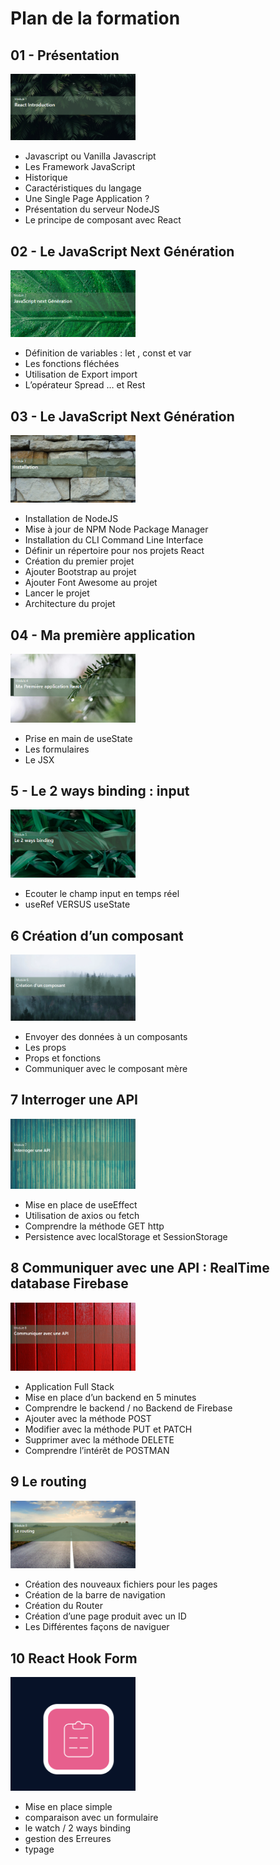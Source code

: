 # Plan de la formation

## 01 - Présentation
<img src="./img/01/module-1.png" width="200">  

- Javascript ou Vanilla Javascript  
- Les Framework JavaScript  
- Historique  
- Caractéristiques du langage  
- Une Single Page Application ?  
- Présentation du serveur NodeJS  
- Le principe de composant avec React  

## 02 - Le JavaScript Next Génération
<img src="./img/02/module-2.png" width="200">  

- Définition de variables : let , const et var  
- Les fonctions fléchées  
- Utilisation de Export import  
- L’opérateur Spread … et Rest  


## 03 - Le JavaScript Next Génération
<img src="./img/03/module-3.png" width="200">  

- Installation de NodeJS  
- Mise à jour de NPM Node Package Manager  
- Installation du CLI Command Line Interface  
- Définir un répertoire pour nos projets React  
- Création du premier projet  
- Ajouter Bootstrap au projet  
- Ajouter Font Awesome au projet  
- Lancer le projet  
- Architecture du projet 

## 04 - Ma première application
<img src="./img/04/module-4.png" width="200">  

- Prise en main de useState  
- Les formulaires  
- Le JSX  

## 5 - Le 2 ways binding : input
<img src="./img/05/module-5.png" width="200">  

- Ecouter le champ input en temps réel
- useRef VERSUS useState

## 6 Création d’un composant
<img src="./img/06/module-6.png" width="200">  

- Envoyer des données à un composants  
- Les props  
- Props et fonctions  
- Communiquer avec le composant mère  

## 7 Interroger une API
<img src="./img/07/module-7.png" width="200">  

- Mise en place de useEffect  
- Utilisation de axios ou fetch  
- Comprendre la méthode GET http  
- Persistence avec localStorage et SessionStorage  

## 8 Communiquer avec une API : RealTime database Firebase
<img src="./img/08/module-8.png" width="200"> 

- Application Full Stack  
- Mise en place d’un backend en 5 minutes  
- Comprendre le backend / no Backend de Firebase  
- Ajouter avec la méthode POST  
- Modifier avec la méthode PUT et PATCH  
- Supprimer avec la méthode DELETE  
- Comprendre l’intérêt de POSTMAN  

## 9 Le routing
<img src="./img/09/module-9.png" width="200"> 

- Création des nouveaux fichiers pour les pages    
- Création de la barre de navigation   
- Création du Router    
- Création d’une page produit avec un ID    
- Les Différentes façons de naviguer   

## 10 React Hook Form
<img src="./img/10/module-10.png" width="200"> 

 - Mise en place simple  
 - comparaison avec un formulaire  
 - le watch / 2 ways binding  
 - gestion des Erreures  
 - typage  







